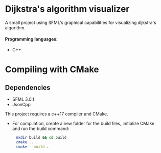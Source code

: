 # Dijkstra's algorithm visualizer
A small project using SFML's graphical capabilities for visualizing dijkstra's algorithm. 

#### Programming languages:
- C++

# Compiling with CMake

## Dependencies
- SFML 3.0.1
- JsonCpp &nbsp; &nbsp;

This project requires a c++17 compiler and CMake.
 - For compilation, create a new folder for the build files, initialize CMake and run the build command:
```bash
     mkdir build && cd build
     cmake ..
     cmake --build .
